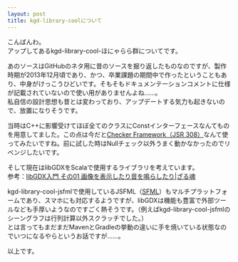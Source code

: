 ```yaml
---
layout: post
title: kgd-library-coolについて
---
```


こんばんわ。  
アップしてあるkgd-library-cool-ほにゃらら群についてです。  

あのソースはGitHubのネタ用に昔のソースを掘り返したものなのですが、製作時期が2013年12月頃であり、かつ、卒業課題の期間中で作ったということもあり、中身がけっこうひどいです。そもそもドキュメンテーションコメントに仕様が記載されていないので使い用がありませんよね……。  
私自信の設計思想も昔とは変わっており、アップデートする気力も起きないので、放置になりそうです。  

当時はC++に影響受けてほぼ全てのクラスにConstインターフェースなんてものを用意してました。この点は今だと[Checker Framework（JSR 308）](http://types.cs.washington.edu/checker-framework/current/checker-framework-manual.html#igj-checker "Chapter 18  IGJ immutability checker")なんて使ってみたいですね。前に試した時はNullチェック以外うまく動かなかったのでリベンジしたいです。  

そして現在はlibGDXをScalaで使用するライブラリを考えています。  
参考：[libGDX入門 その01 画像を表示したり音を鳴らしたり|ざる魂](http://mikio.github.io/article/2014/05/04_libgdx-beginner.html "libGDX入門 その01 画像を表示したり音を鳴らしたり|ざる魂")  

kgd-library-cool-jsfmlで使用しているJSFML（[SFML](http://www.sfml-dev.org/ "SFML")）もマルチプラットフォームであり、スマホにも対応するようですが、libGDXは機能も豊富で外部ツールなども手厚いようなのですごく熱そうです。（例えばkgd-library-cool-jsfmlのシーングラフは行列計算以外スクラッチでした。）  
とは言ってもまだまだMavenとGradleの挙動の違いに手を焼いている状態なのでいつになるやらというお話ですが……。  

以上です。  
